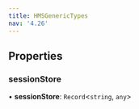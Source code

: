 ```yaml
---
title: HMSGenericTypes
nav: '4.26'
---
```


## Properties

### sessionStore

• **sessionStore**: `Record`<`string`, `any`\>
